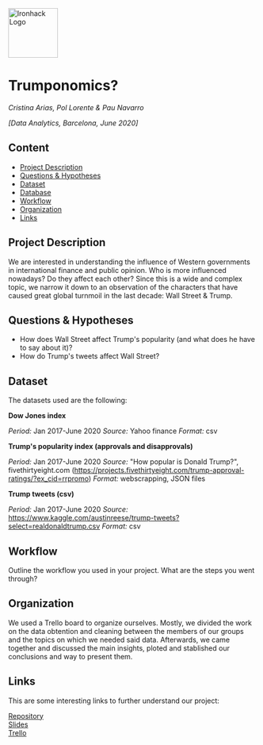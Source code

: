 <img src="https://bit.ly/2VnXWr2" alt="Ironhack Logo" width="100"/>

# Trumponomics?
*Cristina Arias, Pol Lorente & Pau Navarro*

*[Data Analytics, Barcelona, June 2020]*

## Content

- [Project Description](#project-description)
- [Questions & Hypotheses](#questions-hypotheses)
- [Dataset](#dataset)
- [Database](#database)
- [Workflow](#workflow)
- [Organization](#organization)
- [Links](#links)

## Project Description

We are interested in understanding the influence of Western governments in international finance and public opinion. Who is more influenced nowadays? Do they affect each other? Since this is a wide and complex topic, we narrow it down to an observation of the characters that have caused great global turnmoil in the last decade: Wall Street & Trump.

## Questions & Hypotheses

- How does Wall Street affect Trump's popularity (and what does he have to say about it)?
- How do Trump's tweets affect Wall Street?

## Dataset

The datasets used are the following:

**Dow Jones index**

*Period:* Jan 2017-June 2020
*Source:* Yahoo finance
*Format:* csv

**Trump's popularity index (approvals and disapprovals)**

*Period:* Jan 2017-June 2020
*Source:* "How popular is Donald Trump?", fivethirtyeight.com (https://projects.fivethirtyeight.com/trump-approval-ratings/?ex_cid=rrpromo)
*Format:* webscrapping, JSON files

**Trump tweets (csv)**

*Period:* Jan 2017-June 2020
*Source:* https://www.kaggle.com/austinreese/trump-tweets?select=realdonaldtrump.csv
*Format:* csv

## Workflow
Outline the workflow you used in your project. What are the steps you went through?

## Organization

We used a Trello board to organize ourselves. Mostly, we divided the work on the data obtention and cleaning between the members of our groups and the topics on which we needed said data. Afterwards, we came together and discussed the main insights, ploted and stablished our conclusions and way to present them.

## Links

This are some interesting links to further understand our project:

[Repository](https://github.com/paunavarrogaspar/Project-Week-3-Data-Thieves)  
[Slides](https://slides.com/cris-arias/deck-fc7015)  
[Trello](https://trello.com/en)  
